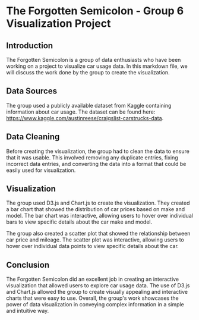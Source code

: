 # The Forgotten Semicolon - Group 6 Visualization Project

## Introduction

The Forgotten Semicolon is a group of data enthusiasts who have been working on a project to visualize car usage data. In this markdown file, we will discuss the work done by the group to create the visualization.

## Data Sources

The group used a publicly available dataset from Kaggle containing information about car usage. The dataset can be found here: https://www.kaggle.com/austinreese/craigslist-carstrucks-data.

## Data Cleaning

Before creating the visualization, the group had to clean the data to ensure that it was usable. This involved removing any duplicate entries, fixing incorrect data entries, and converting the data into a format that could be easily used for visualization.

## Visualization

The group used D3.js and Chart.js to create the visualization. They created a bar chart that showed the distribution of car prices based on make and model. The bar chart was interactive, allowing users to hover over individual bars to view specific details about the car make and model.

The group also created a scatter plot that showed the relationship between car price and mileage. The scatter plot was interactive, allowing users to hover over individual data points to view specific details about the car.

## Conclusion

The Forgotten Semicolon did an excellent job in creating an interactive visualization that allowed users to explore car usage data. The use of D3.js and Chart.js allowed the group to create visually appealing and interactive charts that were easy to use. Overall, the group's work showcases the power of data visualization in conveying complex information in a simple and intuitive way.
